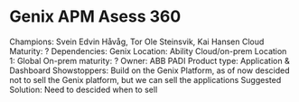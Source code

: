 # Genix APM Asess 360

Champions: Svein Edvin Håvåg, Tor Ole Steinsvik, Kai Hansen
Cloud Maturity: ?
Dependencies: Genix 
Location: Ability Cloud/on-prem
Location 1: Global
On-prem maturity: ?
Owner: ABB PADI
Product type: Application & Dashboard
Showstoppers: Build on the Genix Platform, as of now descided not to sell the Genix platform, but we can sell the applications
Suggested Solution: Need to descided when to sell